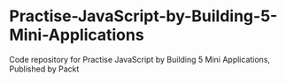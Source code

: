 # Practise-JavaScript-by-Building-5-Mini-Applications
Code repository for Practise JavaScript by Building 5 Mini Applications, Published by Packt
